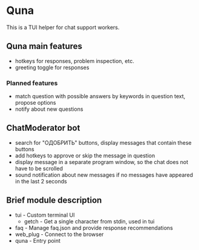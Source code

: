 # Quna

This is a TUI helper for chat support workers.

## Quna main features

- hotkeys for responses, problem inspection, etc.
- greeting toggle for responses

### Planned features

- match question with possible answers by keywords in question text, propose options
- notify about new questions

## ChatModerator bot

- search for "ОДОБРИТЬ" buttons, display messages that contain these buttons
- add hotkeys to approve or skip the message in question
- display message in a separate program window, so the chat does not have to be scrolled
- sound notification about new messages if no messages have appeared in the last 2 seconds

## Brief module description

- tui - Custom terminal UI
  - getch - Get a single character from stdin, used in tui
- faq - Manage faq.json and provide response recommendations
- web_plug - Connect to the browser
- quna - Entry point
